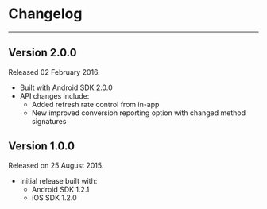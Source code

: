 # Changelog
---
## Version 2.0.0

Released 02 February 2016.

* Built with Android SDK 2.0.0
* API changes include:
  * Added refresh rate control from in-app
  * New improved conversion reporting option with changed method signatures

## Version 1.0.0

Released on 25 August 2015.

* Initial release built with:
  * Android SDK 1.2.1
  * iOS SDK 1.2.0